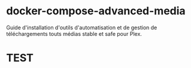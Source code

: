 # docker-compose-advanced-media
Guide d'installation d'outils d'automatisation et de gestion de téléchargements touts médias stable et safe pour Plex.

<h1>TEST</h1>
